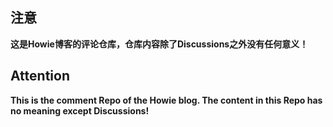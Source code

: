 ## 注意
**这是Howie博客的评论仓库，仓库内容除了Discussions之外没有任何意义！**
## Attention
**This is the comment Repo of the Howie blog. The content in this Repo has no meaning except Discussions!**
